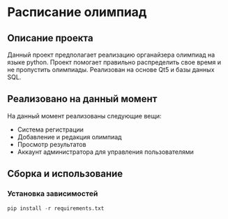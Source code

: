 # Расписание олимпиад
## Описание проекта
Данный проект предполагает реализацию органайзера олимпиад на языке python. Проект помогает правильно распределить свое время и не пропустить олимпиады. Реализован на основе Qt5 и базы данных SQL.

## Реализовано на данный момент
На данный момент реализованы следующие вещи:
- Система регистрации
- Добавление и редакция олимпиад
- Просмотр результатов
- Аккаунт администратора для управления пользователями

## Сборка и использование
### Установка зависимостей
```python
pip install -r requirements.txt
```
